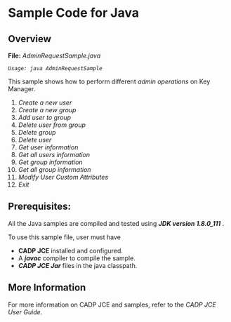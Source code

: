 # Sample Code for Java

## Overview

**File:** *AdminRequestSample.java*

*`Usage: java AdminRequestSample`*

This sample shows how to perform different *admin operations* on Key Manager.

1. *Create a new user*
1. *Create a new group*
1. *Add user to group*
1. *Delete user from group*
1. *Delete group*
1. *Delete user*
1. *Get user information*
1. *Get all users information*
1. *Get group information*
1. *Get all group information*
1. *Modify User Custom Attributes*
1. *Exit*

## Prerequisites: 

All the Java samples are compiled and tested using ***JDK version 1.8.0_111*** .

To use this sample file, user must have

- **CADP JCE** installed and configured.
- A ***javac*** compiler to compile the sample.
- ***CADP JCE Jar*** files in the java classpath.
    

## More Information

For more information on CADP JCE and samples, refer to the *CADP JCE User Guide*.
   